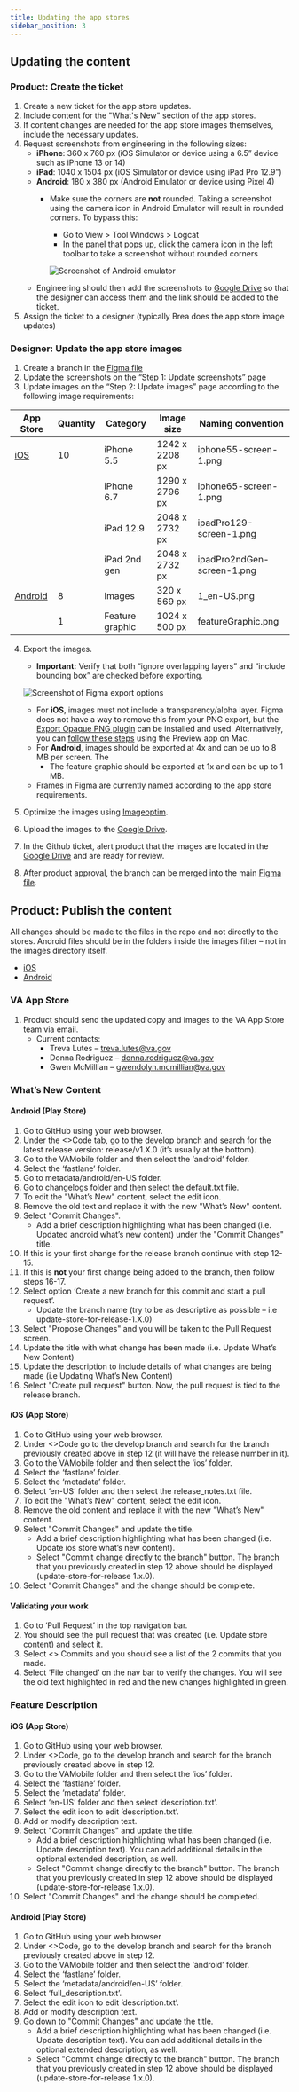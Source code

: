 ```yaml
---
title: Updating the app stores
sidebar_position: 3
---
```


## Updating the content

### Product: Create the ticket
1. Create a new ticket for the app store updates.
2. Include content for the "What's New" section of the app stores.
3. If content changes are needed for the app store images themselves, include the necessary updates.
4. Request screenshots from engineering in the following sizes:
    * **iPhone**: 360 x 760 px (iOS Simulator or device using a 6.5” device such as iPhone 13 or 14)
    * **iPad**: 1040 x 1504 px (iOS Simulator or device using iPad Pro 12.9”)
    * **Android**: 180 x 380 px (Android Emulator or device using Pixel 4)
        * Make sure the corners are __not__ rounded. Taking a screenshot using the camera icon in Android Emulator will result in rounded corners. To bypass this:
            * Go to View > Tool Windows > Logcat
            * In the panel that pops up, click the camera icon in the left toolbar to take a screenshot without rounded corners

            ![Screenshot of Android emulator](/img/app-store/android-emulator.png)
    * Engineering should then add the screenshots to [Google Drive](https://drive.google.com/drive/folders/1RdW9zwKs6savg8Eg96M556unwV_9fz8y) so that the designer can access them and the link should be added to the ticket.
5. Assign the ticket to a designer (typically Brea does the app store image updates)

### Designer: Update the app store images
1. Create a branch in the [Figma file](https://www.figma.com/file/UOTRHWoB1eNZE0M3P16Su2/%F0%9F%A7%B0-App-Store-Images---Resource---VAMobile%F0%9F%A7%B0?node-id=68%3A62&t=NFKdcdXC3Q52ZkTu-1)
2. Update the screenshots on the “Step 1: Update screenshots” page
3. Update images on the “Step 2: Update images” page according to the following image requirements:

| App Store                                                                                                    | Quantity | Category        | Image size     | Naming convention          |
| ------------------------------------------------------------------------------------------------------------ | -------- | --------------- | -------------- | -------------------------- |
| [iOS](https://developer.apple.com/help/app-store-connect/reference/screenshot-specifications)                | 10       | iPhone 5.5      | 1242 x 2208 px | iphone55-screen-1.png      |
|                                                                                                              |          | iPhone 6.7      | 1290 x 2796 px | iphone65-screen-1.png      |
|                                                                                                              |          | iPad 12.9       | 2048 x 2732 px | ipadPro129-screen-1.png    |
|                                                                                                              |          | iPad 2nd gen    | 2048 x 2732 px | ipadPro2ndGen-screen-1.png |
| [Android](https://support.google.com/googleplay/android-developer/answer/9866151?hl=en#zippy=%2Cscreenshots) | 8        | Images          | 320 x 569 px   | 1_en-US.png                |
|                                                                                                              | 1        | Feature graphic | 1024 x 500 px  | featureGraphic.png         |

4. Export the images.
    * __Important:__ Verify that both “ignore overlapping layers” and “include bounding box” are checked before exporting.  

    ![Screenshot of Figma export options](/img/app-store/figma-export.png)
    * For __iOS__, images must not include a transparency/alpha layer. Figma does not have a way to remove this from your PNG export, but the [Export Opaque PNG plugin](https://www.figma.com/community/plugin/1052463252412045420/Export-Opaque-PNG) can be installed and used. Alternatively, you can [follow these steps](https://stackoverflow.com/questions/26171739/remove-alpha-channel-in-an-image) using the Preview app on Mac.
	* For __Android__, images should be exported at 4x and can be up to 8 MB per screen. The
        * The feature graphic should be exported at 1x and can be up to 1 MB.
	* Frames in Figma are currently named according to the app store requirements.
5. Optimize the images using [Imageoptim](https://imageoptim.com/mac).
6. Upload the images to the [Google Drive](https://drive.google.com/drive/folders/1t_WOjaZkJKNR9oXEMczjtIePAFef2ym6).
7. In the Github ticket, alert product that the images are located in the [Google Drive](https://drive.google.com/drive/folders/1t_WOjaZkJKNR9oXEMczjtIePAFef2ym6) and are ready for review.
8. After product approval, the branch can be merged into the main [Figma file](https://www.figma.com/file/UOTRHWoB1eNZE0M3P16Su2/%F0%9F%A7%B0-App-Store-Images---Resource---VAMobile%F0%9F%A7%B0?node-id=68%3A62&t=NFKdcdXC3Q52ZkTu-1).


## Product: Publish the content
All changes should be made to the files in the repo and not directly to the stores. Android files should be in the folders inside the images filter – not in the images directory itself. 
* [iOS](https://github.com/department-of-veterans-affairs/va-mobile-app/tree/develop/VAMobile/ios/fastlane/screenshots/en-US)
* [Android](https://github.com/department-of-veterans-affairs/va-mobile-app/tree/develop/VAMobile/android/fastlane/metadata/android/en-US/images)


### VA App Store
1. Product should send the updated copy and images to the VA App Store team via email.
    * Current contacts:
        * Treva Lutes – [treva.lutes@va.gov](mailto:treva.lutes@va.gov) 
        * Donna Rodriguez – [donna.rodriguez@va.gov](mailto:donna.rodriguez@va.gov) 
        * Gwen McMillian – [gwendolyn.mcmillian@va.gov](mailto:gwendolyn.mcmillian@va.gov)


### What’s New Content
#### Android (Play Store)
1. Go to GitHub using your web browser.
2. Under the &lt;>Code tab, go to the develop branch and search for the latest release version: release/v1.X.0 (it’s usually at the bottom).
3. Go to the VAMobile folder and then select the ‘android’ folder.
4. Select the ‘fastlane’ folder.
5. Go to metadata/android/en-US folder.
6. Go to changelogs folder and then select the default.txt file.
7. To edit the "What’s New" content, select the edit icon.
8. Remove the old text and replace it with the new "What’s New" content.
9. Select "Commit Changes".
    * Add a brief description highlighting what has been changed (i.e. Updated android what’s new content) under the "Commit Changes" title.
10. If this is your first change for the release branch continue with step 12-15.
11. If this is __not__ your first change being added to the branch, then follow steps 16-17.
12. Select option ‘Create a new branch for this commit and start a pull request’. 
    * Update the branch name (try to be as descriptive as possible – i.e update-store-for-release-1.X.0) 
13. Select "Propose Changes" and you will be taken to the Pull Request screen.
14. Update the title with what change has been made (i.e. Update What’s New Content)
15. Update the description to include details of what changes are being made (i.e Updating What’s New Content)  
16. Select "Create pull request" button. Now, the pull request is tied to the release branch.

#### iOS (App Store)
1. Go to GitHub using your web browser.
2. Under &lt;>Code go to the develop branch and search for the branch previously created above in step 12 (it will have the release number in it).
3. Go to the VAMobile folder and then select the ‘ios’ folder.
4. Select the ‘fastlane’ folder.
5. Select the ‘metadata’ folder.
6. Select ‘en-US’ folder and then select the release_notes.txt file.
7. To edit the "What’s New" content, select the edit icon.
8. Remove the old content and replace it with the new "What’s New" content.
9. Select "Commit Changes" and update the title.
    * Add a brief description highlighting what has been changed (i.e. Update ios store what’s new content).
    * Select "Commit change directly to the branch" button. The branch that you previously created in step 12 above should be displayed (update-store-for-release 1.x.0).
10.  Select "Commit Changes" and the change should be complete.

#### Validating your work
1. Go to ‘Pull Request’ in the top navigation bar.
2. You should see the pull request that was created (i.e. Update store content) and select it.
3. Select &lt;> Commits and you should see a list of the 2 commits that you made. 
4. Select ‘File changed’ on the nav bar to verify the changes. You will see the old text highlighted in red and the new changes highlighted in green.


### Feature Description
#### iOS (App Store)
1. Go to GitHub using your web browser.
2. Under &lt;>Code, go to the develop branch and search for the branch previously created above in step 12.
3. Go to the VAMobile folder and then select the ‘ios’ folder.
4. Select the ‘fastlane’ folder.
5. Select the ‘metadata’ folder.
6. Select ‘en-US’ folder and then select ’description.txt’.
7. Select the edit icon to edit ’description.txt’.
8. Add or modify description text.
9. Select "Commit Changes" and update the title. 
    * Add a brief description highlighting what has been changed (i.e. Update description text). You can add additional details in the optional extended description, as well.
    * Select "Commit change directly to the branch" button. The branch that you previously created in step 12 above should be displayed (update-store-for-release 1.x.0).
10.  Select "Commit Changes" and the change should be completed.

#### Android (Play Store)
1. Go to GitHub using your web browser
2. Under &lt;>Code, go to the develop branch and search for the branch previously created above in step 12.
3. Go to the VAMobile folder and then select the ‘android’ folder.
4. Select the ‘fastlane’ folder.
5. Select the ‘metadata/android/en-US’ folder.
6. Select ‘full_description.txt’. 
7. Select the edit icon to edit ’description.txt’.
8. Add or modify description text.
9. Go down to "Commit Changes" and update the title.
    * Add a brief description highlighting what has been changed (i.e. Update description text). You can add additional details in the optional extended description, as well.
    * Select "Commit change directly to the branch" button. The branch that you previously created in step 12 above should be displayed (update-store-for-release 1.x.0).